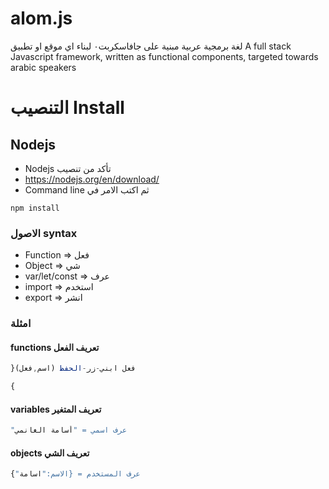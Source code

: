 # alom.js
لغة برمجية عربية مبنية على جافاسكربت٠ لبناء اي موقع او تطبيق      A full stack Javascript framework, written as functional components, targeted towards arabic speakers

# التنصيب Install

## Nodejs
* Nodejs  تأكد من تنصيب
* https://nodejs.org/en/download/
* Command line  ثم اكتب الامر في
```
npm install
```

### الاصول syntax
* Function => فعل
* Object => شي
* var/let/const => عرف
* import => استخدم 
* export => انشر
### امثلة

#### functions تعريف الفعل
```javascript
}(فعل ابني-زر-الحفظ (اسم,فعل

{
```

#### variables  تعريف المتغير
```javascript
"عرف اسمي = "أسامة الغانمي
```

#### objects تعريف الشي
```javascript
{"عرف المستخدم = {الاسم:"اسامة
```

